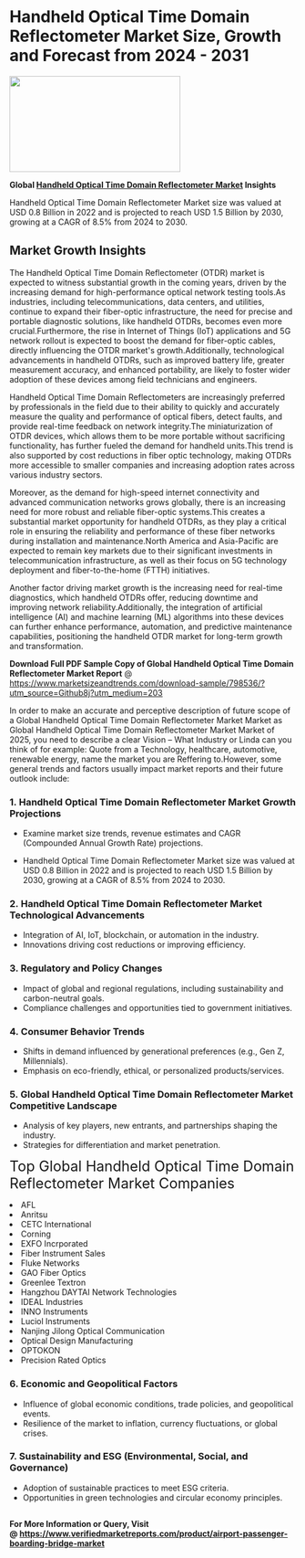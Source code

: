 <H1>Handheld Optical Time Domain Reflectometer Market Size, Growth and Forecast from 2024 - 2031</H1><img class="aligncenter size-medium wp-image-584254" src="https://thirdeyenews.in/wp-content/uploads/2024/09/Global-Market-Research-300x168.jpeg" alt="" width="300" height="168" /><p><strong>Global&nbsp;<a href="https://www.marketsizeandtrends.com/download-sample/798536/?utm_source=Github8j?utm_medium=203">Handheld Optical Time Domain Reflectometer Market</a> Insights</strong></p><p>Handheld Optical Time Domain Reflectometer Market size was valued at USD 0.8 Billion in 2022 and is projected to reach USD 1.5 Billion by 2030, growing at a CAGR of 8.5% from 2024 to 2030.</p><p><h2>Market Growth Insights</h2> <p>The Handheld Optical Time Domain Reflectometer (OTDR) market is expected to witness substantial growth in the coming years, driven by the increasing demand for high-performance optical network testing tools.As industries, including telecommunications, data centers, and utilities, continue to expand their fiber-optic infrastructure, the need for precise and portable diagnostic solutions, like handheld OTDRs, becomes even more crucial.Furthermore, the rise in Internet of Things (IoT) applications and 5G network rollout is expected to boost the demand for fiber-optic cables, directly influencing the OTDR market's growth.Additionally, technological advancements in handheld OTDRs, such as improved battery life, greater measurement accuracy, and enhanced portability, are likely to foster wider adoption of these devices among field technicians and engineers.</p> <p>Handheld Optical Time Domain Reflectometers are increasingly preferred by professionals in the field due to their ability to quickly and accurately measure the quality and performance of optical fibers, detect faults, and provide real-time feedback on network integrity.The miniaturization of OTDR devices, which allows them to be more portable without sacrificing functionality, has further fueled the demand for handheld units.This trend is also supported by cost reductions in fiber optic technology, making OTDRs more accessible to smaller companies and increasing adoption rates across various industry sectors.</p> <p>Moreover, as the demand for high-speed internet connectivity and advanced communication networks grows globally, there is an increasing need for more robust and reliable fiber-optic systems.This creates a substantial market opportunity for handheld OTDRs, as they play a critical role in ensuring the reliability and performance of these fiber networks during installation and maintenance.North America and Asia-Pacific are expected to remain key markets due to their significant investments in telecommunication infrastructure, as well as their focus on 5G technology deployment and fiber-to-the-home (FTTH) initiatives.</p> <p>Another factor driving market growth is the increasing need for real-time diagnostics, which handheld OTDRs offer, reducing downtime and improving network reliability.Additionally, the integration of artificial intelligence (AI) and machine learning (ML) algorithms into these devices can further enhance performance, automation, and predictive maintenance capabilities, positioning the handheld OTDR market for long-term growth and transformation.</p> <p><span class=""><strong>Download Full PDF Sample Copy of Global Handheld Optical Time Domain Reflectometer Market Report</strong> @ <a href="https://www.marketsizeandtrends.com/download-sample/798536/?utm_source=Github8j?utm_medium=203" target="_blank">https://www.marketsizeandtrends.com/download-sample/798536/?utm_source=Github8j?utm_medium=203</a></span></p><p>In order to make an accurate and perceptive description of future scope of a Global&nbsp;Handheld Optical Time Domain Reflectometer Market Market as Global&nbsp;Handheld Optical Time Domain Reflectometer Market Market of 2025, you need to describe a clear Vision &ndash; What Industry or Linda can you think of for example: Quote from a Technology, healthcare, automotive, renewable energy, name the market you are Reffering to.However, some general trends and factors usually impact market reports and their future outlook include:</p><h3>1.&nbsp;<strong>Handheld Optical Time Domain Reflectometer Market Growth Projections</strong></h3><ul><li>Examine market size trends, revenue estimates and CAGR (Compounded Annual Growth Rate) projections.</li><li><p>Handheld Optical Time Domain Reflectometer Market size was valued at USD 0.8 Billion in 2022 and is projected to reach USD 1.5 Billion by 2030, growing at a CAGR of 8.5% from 2024 to 2030.</p></li></ul><h3>2.&nbsp;<strong>Handheld Optical Time Domain Reflectometer Market Technological Advancements</strong></h3><ul><li>Integration of AI, IoT, blockchain, or automation in the industry.</li><li>Innovations driving cost reductions or improving efficiency.</li></ul><h3>3.&nbsp;<strong>Regulatory and Policy Changes</strong></h3><ul><li>Impact of global and regional regulations, including sustainability and carbon-neutral goals.</li><li>Compliance challenges and opportunities tied to government initiatives.</li></ul><h3>4.&nbsp;<strong>Consumer Behavior Trends</strong></h3><ul><li>Shifts in demand influenced by generational preferences (e.g., Gen Z, Millennials).</li><li>Emphasis on eco-friendly, ethical, or personalized products/services.</li></ul><h3>5.&nbsp;<strong>Global Handheld Optical Time Domain Reflectometer Market Competitive Landscape</strong></h3><ul><li>Analysis of key players, new entrants, and partnerships shaping the industry.</li><li>Strategies for differentiation and market penetration.</li></ul><p data-pm-slice="1 1 []"><span style="color: inherit; font-family: inherit; font-size: 25px;">Top Global Handheld Optical Time Domain Reflectometer Market Companies</span></p><div class="" data-test-id=""><p><li>AFL</li><li> Anritsu</li><li> CETC International</li><li> Corning</li><li> EXFO Incrporated</li><li> Fiber Instrument Sales</li><li> Fluke Networks</li><li> GAO Fiber Optics</li><li> Greenlee Textron</li><li> Hangzhou DAYTAI Network Technologies</li><li> IDEAL Industries</li><li> INNO Instruments</li><li> Luciol Instruments</li><li> Nanjing Jilong Optical Communication</li><li> Optical Design Manufacturing</li><li> OPTOKON</li><li> Precision Rated Optics</li></p></div><h3>6.&nbsp;<strong>Economic and Geopolitical Factors</strong></h3><ul><li>Influence of global economic conditions, trade policies, and geopolitical events.</li><li>Resilience of the market to inflation, currency fluctuations, or global crises.</li></ul><h3>7.&nbsp;<strong>Sustainability and ESG (Environmental, Social, and Governance)</strong></h3><ul><li>Adoption of sustainable practices to meet ESG criteria.</li><li>Opportunities in green technologies and circular economy principles.</li></ul><h2><strong style="font-size: 14px;">For More Information or Query, Visit @&nbsp;</strong><a style="background-color: #ffffff; font-size: 14px;" href="https://www.marketsizeandtrends.com/report/handheld-optical-time-domain-reflectometer-market/" target="_blank">https://www.verifiedmarketreports.com/product/airport-passenger-boarding-bridge-market</a></h2>